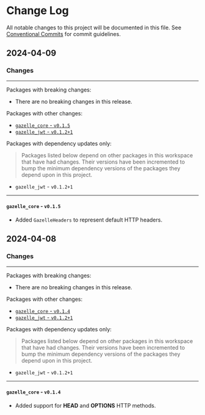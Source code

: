 # Change Log

All notable changes to this project will be documented in this file.
See [Conventional Commits](https://conventionalcommits.org) for commit guidelines.

## 2024-04-09

### Changes

---

Packages with breaking changes:

 - There are no breaking changes in this release.

Packages with other changes:

 - [`gazelle_core` - `v0.1.5`](#gazelle_core---v015)
 - [`gazelle_jwt` - `v0.1.2+1`](#gazelle_jwt---v0121)

Packages with dependency updates only:

> Packages listed below depend on other packages in this workspace that have had changes. Their versions have been incremented to bump the minimum dependency versions of the packages they depend upon in this project.

 - `gazelle_jwt` - `v0.1.2+1`

---

#### `gazelle_core` - `v0.1.5`

 - Added `GazelleHeaders` to represent default HTTP headers.


## 2024-04-08

### Changes

---

Packages with breaking changes:

 - There are no breaking changes in this release.

Packages with other changes:

 - [`gazelle_core` - `v0.1.4`](#gazelle_core---v014)
 - [`gazelle_jwt` - `v0.1.2+1`](#gazelle_jwt---v0121)

Packages with dependency updates only:

> Packages listed below depend on other packages in this workspace that have had changes. Their versions have been incremented to bump the minimum dependency versions of the packages they depend upon in this project.

 - `gazelle_jwt` - `v0.1.2+1`

---

#### `gazelle_core` - `v0.1.4`

 - Added support for **HEAD** and **OPTIONS** HTTP methods.

